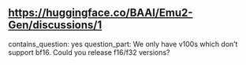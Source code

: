 ## https://huggingface.co/BAAI/Emu2-Gen/discussions/1

contains_question: yes
question_part: We only have v100s which don’t support bf16. Could you release f16/f32 versions?